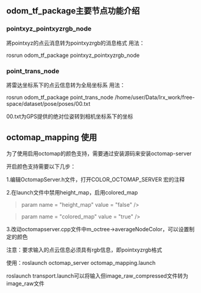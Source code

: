 ## odom_tf_package主要节点功能介绍

### pointxyz_pointxyzrgb_node
將pointxyz的点云消息转为pointxyzrgb的消息格式
用法：

rosrun odom_tf_package pointxyz_pointxyzrgb_node

### point_trans_node
將雷达坐标系下的点云信息转为全局坐标系 用法：

rosrun odom_tf_package point_trans_node /home/user/Data/lrx_work/free-space/dataset/pose/poses/00.txt


00.txt为GPS提供的绝对位姿转到相机坐标系下的坐标


## octomap_mapping 使用

为了使用启用octomap的颜色支持，需要通过安装源码来安装octomap-server

开启颜色支持需要以下几步：

1.编辑OctomapServer.h文件，打开COLOR_OCTOMAP_SERVER 宏的注释


2.在launch文件中禁用height_map，启用colored_map

> param name = "height_map" value = "false" />

> param name = "colored_map" value = "true" />

3.改动octomapserver.cpp文件中m_octree->averageNodeColor，可以设置制定的颜色

注意：要求输入的点云信息必须具有rgb信息，即pointxyzrgb格式

使用：roslaunch octomap_server octomap_mapping.launch 

roslaunch transport.launch可以将输入但image_raw_compressed文件转为image_raw文件



